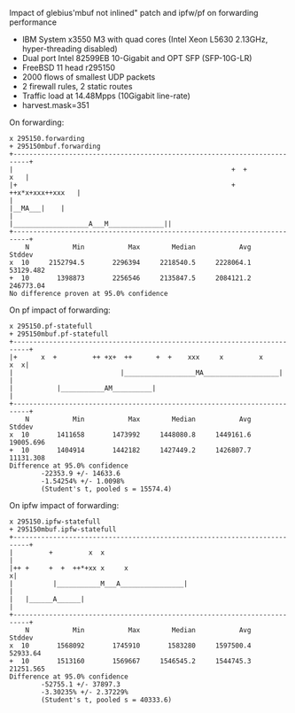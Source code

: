 Impact of glebius'mbuf not inlined" patch and ipfw/pf on forwarding performance
  - IBM System x3550 M3 with quad cores (Intel Xeon L5630 2.13GHz, hyper-threading disabled)
  - Dual port Intel 82599EB 10-Gigabit and OPT SFP (SFP-10G-LR)
  - FreeBSD 11 head r295150
  - 2000 flows of smallest UDP packets
  - 2 firewall rules, 2 static routes
  - Traffic load at 14.48Mpps (10Gigabit line-rate)
  - harvest.mask=351

On forwarding:

```
x 295150.forwarding
+ 295150mbuf.forwarding
+--------------------------------------------------------------------------+
|                                                       +  +           x   |
|+                                                      + ++x*x+xxx++xxx   |
|                                                             |__MA___|    |
|                                  |___________________A___M______________||
+--------------------------------------------------------------------------+
    N           Min           Max        Median           Avg        Stddev
x  10     2152794.5       2296394     2218540.5     2228064.1     53129.482
+  10       1398873       2256546     2135847.5     2084121.2     246773.04
No difference proven at 95.0% confidence
```

On pf impact of forwarding:
```
x 295150.pf-statefull
+ 295150mbuf.pf-statefull
+--------------------------------------------------------------------------+
|+      x  +         ++ +x+  ++      +  +    xxx     x         x       x  x|
|                           |__________________MA___________________|      |
|           |___________AM__________|                                      |
+--------------------------------------------------------------------------+
    N           Min           Max        Median           Avg        Stddev
x  10       1411658       1473992     1448080.8     1449161.6     19005.696
+  10       1404914       1442182     1427449.2     1426807.7     11131.308
Difference at 95.0% confidence
        -22353.9 +/- 14633.6
        -1.54254% +/- 1.0098%
        (Student's t, pooled s = 15574.4)
```

On ipfw impact of forwarding:
```
x 295150.ipfw-statefull
+ 295150mbuf.ipfw-statefull
+--------------------------------------------------------------------------+
|         +         x  x                                                   |
|++ +     +  +  ++*+xx x     x                                            x|
|          |___________M___A________________|                              |
|   |______A______|                                                        |
+--------------------------------------------------------------------------+
    N           Min           Max        Median           Avg        Stddev
x  10       1568092       1745910       1583280     1597500.4      52933.64
+  10       1513160       1569667     1546545.2     1544745.3     21251.565
Difference at 95.0% confidence
        -52755.1 +/- 37897.3
        -3.30235% +/- 2.37229%
        (Student's t, pooled s = 40333.6)

```
